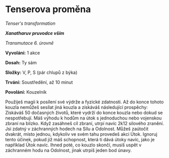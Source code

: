 # Tenserova proměna

*Tenser's transformation*

***Xanatharuv pruvodce vším***

 *Transmutace 6. úrovně* 

**Vyvolání:** 1 akce

**Dosah:** Ty sám

**Složky:** V, P, S (pár chlupů z býka)

**Trvání:** Soustředění, až 10 minut

**Povolání:** Kouzelník

Použiješ magii k posílení své výdrže a fyzické zdatnosti. Až do konce tohoto kouzla nemůžeš sesílat jiná kouzla a získáváš následující prospěchy:
Získáváš 50 dočasných životů, které vydrží do konce kouzla nebo dokud se nespotřebují.
Máš výhodu k hodům na útok s jednoduchou nebo vojenskou zbraní na blízko.
Když zasáhneš cíl zbraní, utrpí navíc 2k12 silového zranění.
Jsi zdatný v záchranných hodech na Sílu a Odolnost.
Můžeš zaútočit dvakrát, místo jednou, kdykoliv ve svém tahu provedeš akci Útok. Ignoruj tento účinek, pokud již máš schopnost, která ti dává útoky navíc, jako je například Útok navíc.
Ihned poté, co kouzlo skončí, musíš uspět v záchranném hodu na Odolnost, jinak utrpíš jeden bod únavy.